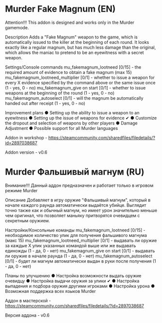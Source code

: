 # Murder Fake Magnum (EN)
Attention!!! This addon is designed and works only in the Murder gamemode.

Description
Adds a "Fake Magnum" weapon to the game, which is automatically issued to the killer at the beginning of each round. It looks exactly like a regular magnum, but has much less damage than the original, which allows the maniac to pretend to be an eyewitness with a secret weapon.

Settings/Console commands
mu_fakemagnum_lootneed [0/15] - the required amount of evidence to obtain a fake magnum (max 15)
mu_fakemagnum_lootneed_multiplier [0/1] - whether to issue a weapon for every X evidence specified by the command above or the same issue once (1 - yes, 0 - no)
mu_fakemagnum_give on start [0/1] - whether to issue weapons at the beginning of the round (1 - yes, 0 - no)
mu_fakemagnum_autoselect [0/1] - will the magnum be automatically handed out after receipt (1 - yes, 0 - no)

Improvement plans
● Setting up the ability to issue a weapon to an eyewitness
● Setting up the issue of weapons for evidence ✔
● Customize the dropout and selection of weapons by other players
● Damage Adjustment
● Possible support for all Murder languages

Addon in workshop - https://steamcommunity.com/sharedfiles/filedetails/?id=2897038687

Addon version - v0.6


# Murder Фальшивый магнум (RU)
Внимание!!! Данный аддон предназначен и работает только в игровом режиме Murder

Описание
Добавляет в игру оружие "Фальшивый магнум", который в начале каждого раунда автоматически выдаётся убийце. Выглядит точно также как и обычный магнум, но имеет урон значительно меньше чем оригинал, что позволяет маньяку притворятся очевидцем с секретным оружием.

Настройки/Консольные команды
mu_fakemagnum_lootneed [0/15] - необходимое количество улик для получения фальшивого магнума (макс 15)
mu_fakemagnum_lootneed_multiplier [0/1] - выдавать ли оружие за каждые X улик указанных командой выше или же выдавать единожды (1 - да, 0 - нет)
mu_fakemagnum_give on start [0/1] - выдавать ли оружие в начале раунда (1 - да, 0 - нет)
mu_fakemagnum_autoselect [0/1] - будет ли магнум автоматически выдан в руки после получения (1 - да, 0 - нет)

Планы по улучшению
● Настройка возможности выдать оружие очевидцу
● Настройка выдачи оружия за улики ✔
● Настройка выпадения и подбора оружия другими игроками
● Настройка урона
● Возможная поддержка всех языков Murder

Аддон в мастерской - https://steamcommunity.com/sharedfiles/filedetails/?id=2897038687

Версия аддона - v0.6

